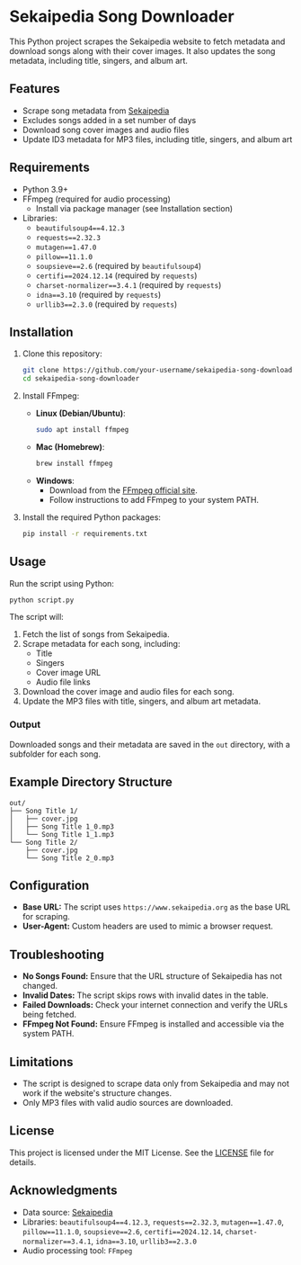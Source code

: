 # Sekaipedia Song Downloader

This Python project scrapes the Sekaipedia website to fetch metadata and download songs along with their cover images. It also updates the song metadata, including title, singers, and album art.

## Features

- Scrape song metadata from [Sekaipedia](https://www.sekaipedia.org)
- Excludes songs added in a set number of days
- Download song cover images and audio files
- Update ID3 metadata for MP3 files, including title, singers, and album art

## Requirements

- Python 3.9+
- FFmpeg (required for audio processing)
    - Install via package manager (see Installation section)
- Libraries:
    - `beautifulsoup4==4.12.3`
    - `requests==2.32.3`
    - `mutagen==1.47.0`
    - `pillow==11.1.0`
    - `soupsieve==2.6` (required by `beautifulsoup4`)
    - `certifi==2024.12.14` (required by `requests`)
    - `charset-normalizer==3.4.1` (required by `requests`)
    - `idna==3.10` (required by `requests`)
    - `urllib3==2.3.0` (required by `requests`)

## Installation

1. Clone this repository:
   ```bash
   git clone https://github.com/your-username/sekaipedia-song-downloader.git
   cd sekaipedia-song-downloader
   ```

2. Install FFmpeg:

    - **Linux (Debian/Ubuntu)**:
      ```bash
      sudo apt install ffmpeg
      ```
    - **Mac (Homebrew)**:
      ```bash
      brew install ffmpeg
      ```
    - **Windows**:
        - Download from the [FFmpeg official site](https://ffmpeg.org/download.html).
        - Follow instructions to add FFmpeg to your system PATH.

3. Install the required Python packages:
   ```bash
   pip install -r requirements.txt
   ```

## Usage

Run the script using Python:
```bash
python script.py
```

The script will:
1. Fetch the list of songs from Sekaipedia.
2. Scrape metadata for each song, including:
    - Title
    - Singers
    - Cover image URL
    - Audio file links
3. Download the cover image and audio files for each song.
4. Update the MP3 files with title, singers, and album art metadata.

### Output
Downloaded songs and their metadata are saved in the `out` directory, with a subfolder for each song.

## Example Directory Structure

```
out/
├── Song Title 1/
│   ├── cover.jpg
│   ├── Song Title 1_0.mp3
│   └── Song Title 1_1.mp3
└── Song Title 2/
    ├── cover.jpg
    └── Song Title 2_0.mp3
```

## Configuration

- **Base URL:** The script uses `https://www.sekaipedia.org` as the base URL for scraping.
- **User-Agent:** Custom headers are used to mimic a browser request.

## Troubleshooting

- **No Songs Found:** Ensure that the URL structure of Sekaipedia has not changed.
- **Invalid Dates:** The script skips rows with invalid dates in the table.
- **Failed Downloads:** Check your internet connection and verify the URLs being fetched.
- **FFmpeg Not Found:** Ensure FFmpeg is installed and accessible via the system PATH.

## Limitations

- The script is designed to scrape data only from Sekaipedia and may not work if the website's structure changes.
- Only MP3 files with valid audio sources are downloaded.

## License

This project is licensed under the MIT License. See the [LICENSE](LICENSE) file for details.

## Acknowledgments

- Data source: [Sekaipedia](https://www.sekaipedia.org)
- Libraries: `beautifulsoup4==4.12.3`, `requests==2.32.3`, `mutagen==1.47.0`, `pillow==11.1.0`, `soupsieve==2.6`, `certifi==2024.12.14`, `charset-normalizer==3.4.1`, `idna==3.10`, `urllib3==2.3.0`
- Audio processing tool: `FFmpeg`
